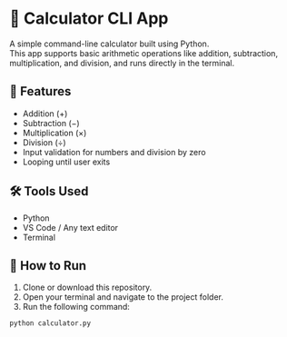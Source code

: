 # 🧮 Calculator CLI App

A simple command-line calculator built using Python.  
This app supports basic arithmetic operations like addition, subtraction, multiplication, and division, and runs directly in the terminal.

## 🚀 Features
- Addition (+)
- Subtraction (−)
- Multiplication (×)
- Division (÷)
- Input validation for numbers and division by zero
- Looping until user exits

## 🛠️ Tools Used
- Python
- VS Code / Any text editor
- Terminal

## 📂 How to Run

1. Clone or download this repository.
2. Open your terminal and navigate to the project folder.
3. Run the following command:

```bash
python calculator.py
